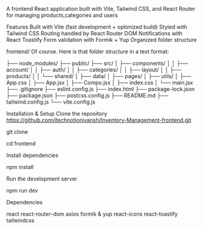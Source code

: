 A frontend React application built with Vite, Tailwind CSS, and React Router for managing products,categories and users

Features
 Built with Vite (fast development + optimized build)
 Styled with Tailwind CSS
 Routing handled by React Router DOM
 Notifications with React Toastify
 Form validation with Formik + Yup
 Organized folder structure

frontend/
Of course. Here is that folder structure in a text format:

├── node_modules/
├── public/
├── src/
│   ├── components/
│   │   ├── account/
│   │   ├── auth/
│   │   ├── categories/
│   │   ├── layout/
│   │   ├── products/
│   │   └── shared/
│   ├── data/
│   ├── pages/
│   ├── utils/
│   ├── App.css
│   ├── App.jsx
│   ├── Compo.jsx
│   ├── index.css
│   └── main.jsx
├── .gitignore
├── eslint.config.js
├── index.html
├── package-lock.json
├── package.json
├── postcss.config.js
├── README.md
├── tailwind.config.js
└── vite.config.js

Installation & Setup
Clone the repository
https://github.com/itechnotionivansh/Inventory-Management-frontend.git

git clone 


cd frontend

Install dependencies

npm install

Run the development server

npm run dev

Dependencies

react
react-router-dom
axios
formik & yup
react-icons
react-toastify
tailwindcss